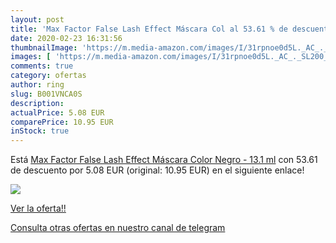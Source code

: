 ```yaml
---
layout: post
title: 'Max Factor False Lash Effect Máscara Col al 53.61 % de descuento'
date: 2020-02-23 16:31:56
thumbnailImage: 'https://m.media-amazon.com/images/I/31rpnoe0d5L._AC_._SL200_.jpg'
images: [ 'https://m.media-amazon.com/images/I/31rpnoe0d5L._AC_._SL200_.jpg' ]
comments: true
category: ofertas
author: ring
slug: B001VNCA0S
description:
actualPrice: 5.08 EUR
comparePrice: 10.95 EUR
inStock: true
---
```


Está [Max Factor False Lash Effect Máscara Color Negro - 13.1 ml](https://www.amazon.com/dp/B001VNCA0S/?tag=redken08-20) con 53.61 de descuento por 5.08 EUR (original: 10.95 EUR) en el siguiente enlace!

[![](https://m.media-amazon.com/images/I/31rpnoe0d5L._AC_._SL200_.jpg)](https://www.amazon.com/dp/B001VNCA0S/?tag=redken08-20)

[Ver la oferta!!](https://www.amazon.com/dp/B001VNCA0S/?tag=redken08-20)

[Consulta otras ofertas en nuestro canal de telegram](https://t.me/s/ofertas25)
